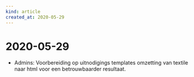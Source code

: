 ```yaml
---
kind: article
created_at: 2020-05-29
---
```


# 2020-05-29

* Admins: Voorbereiding op uitnodigings templates omzetting van textile naar html voor een betrouwbaarder resultaat.